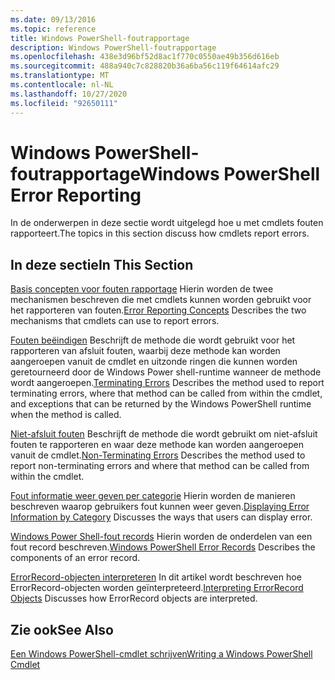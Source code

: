 ```yaml
---
ms.date: 09/13/2016
ms.topic: reference
title: Windows PowerShell-foutrapportage
description: Windows PowerShell-foutrapportage
ms.openlocfilehash: 438e3d96bf52d8ac1f770c0550ae49b356d616eb
ms.sourcegitcommit: 488a940c7c828820b36a6ba56c119f64614afc29
ms.translationtype: MT
ms.contentlocale: nl-NL
ms.lasthandoff: 10/27/2020
ms.locfileid: "92650111"
---
```

# <a name="windows-powershell-error-reporting"></a><span data-ttu-id="2b9bc-103">Windows PowerShell-foutrapportage</span><span class="sxs-lookup"><span data-stu-id="2b9bc-103">Windows PowerShell Error Reporting</span></span>

<span data-ttu-id="2b9bc-104">In de onderwerpen in deze sectie wordt uitgelegd hoe u met cmdlets fouten rapporteert.</span><span class="sxs-lookup"><span data-stu-id="2b9bc-104">The topics in this section discuss how cmdlets report errors.</span></span>

## <a name="in-this-section"></a><span data-ttu-id="2b9bc-105">In deze sectie</span><span class="sxs-lookup"><span data-stu-id="2b9bc-105">In This Section</span></span>

<span data-ttu-id="2b9bc-106">[Basis concepten voor fouten rapportage](./error-reporting-concepts.md) Hierin worden de twee mechanismen beschreven die met cmdlets kunnen worden gebruikt voor het rapporteren van fouten.</span><span class="sxs-lookup"><span data-stu-id="2b9bc-106">[Error Reporting Concepts](./error-reporting-concepts.md) Describes the two mechanisms that cmdlets can use to report errors.</span></span>

<span data-ttu-id="2b9bc-107">[Fouten beëindigen](./terminating-errors.md) Beschrijft de methode die wordt gebruikt voor het rapporteren van afsluit fouten, waarbij deze methode kan worden aangeroepen vanuit de cmdlet en uitzonde ringen die kunnen worden geretourneerd door de Windows Power shell-runtime wanneer de methode wordt aangeroepen.</span><span class="sxs-lookup"><span data-stu-id="2b9bc-107">[Terminating Errors](./terminating-errors.md) Describes the method used to report terminating errors, where that method can be called from within the cmdlet, and exceptions that can be returned by the Windows PowerShell runtime when the method is called.</span></span>

<span data-ttu-id="2b9bc-108">[Niet-afsluit fouten](./non-terminating-errors.md) Beschrijft de methode die wordt gebruikt om niet-afsluit fouten te rapporteren en waar deze methode kan worden aangeroepen vanuit de cmdlet.</span><span class="sxs-lookup"><span data-stu-id="2b9bc-108">[Non-Terminating Errors](./non-terminating-errors.md) Describes the method used to report non-terminating errors and where that method can be called from within the cmdlet.</span></span>

<span data-ttu-id="2b9bc-109">[Fout informatie weer geven per categorie](./displaying-error-information.md) Hierin worden de manieren beschreven waarop gebruikers fout kunnen weer geven.</span><span class="sxs-lookup"><span data-stu-id="2b9bc-109">[Displaying Error Information by Category](./displaying-error-information.md) Discusses the ways that users can display error.</span></span>

<span data-ttu-id="2b9bc-110">[Windows Power Shell-fout records](./windows-powershell-error-records.md) Hierin worden de onderdelen van een fout record beschreven.</span><span class="sxs-lookup"><span data-stu-id="2b9bc-110">[Windows PowerShell Error Records](./windows-powershell-error-records.md) Describes the components of an error record.</span></span>

<span data-ttu-id="2b9bc-111">[ErrorRecord-objecten interpreteren](./interpreting-errorrecord-objects.md) In dit artikel wordt beschreven hoe ErrorRecord-objecten worden geïnterpreteerd.</span><span class="sxs-lookup"><span data-stu-id="2b9bc-111">[Interpreting ErrorRecord Objects](./interpreting-errorrecord-objects.md) Discusses how ErrorRecord objects are interpreted.</span></span>

## <a name="see-also"></a><span data-ttu-id="2b9bc-112">Zie ook</span><span class="sxs-lookup"><span data-stu-id="2b9bc-112">See Also</span></span>

[<span data-ttu-id="2b9bc-113">Een Windows PowerShell-cmdlet schrijven</span><span class="sxs-lookup"><span data-stu-id="2b9bc-113">Writing a Windows PowerShell Cmdlet</span></span>](./writing-a-windows-powershell-cmdlet.md)
